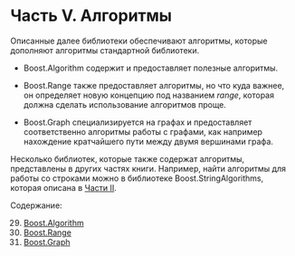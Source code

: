 # Часть V. Алгоритмы
Описанные далее библиотеки обеспечивают алгоритмы, которые дополняют алгоритмы стандартной библиотеки.

* Boost.Algorithm содержит и предоставляет полезные алгоритмы.

* Boost.Range также предоставляет алгоритмы, но что куда важнее, он определяет новую концепцию под названием *range*, которая должна сделать использование алгоритмов проще.

* Boost.Graph специализируется на графах и предоставляет соответственно алгоритмы работы с графами, как например нахождение кратчайшего пути между двумя вершинами графа.

Несколько библиотек, которые также содержат алгоритмы, представлены в других частях книги. Например, найти алгоритмы для работы со строками можно в библиотеке Boost.StringAlgorithms, которая описана в [Части II](https://theboostcpplibraries.com/string-handling).

Содержание:

29. [Boost.Algorithm](../master/Boost_Algorithm.md)
30. [Boost.Range](../master/Boost_Range.md)
31. [Boost.Graph](../master/Boost_Graph.md)
